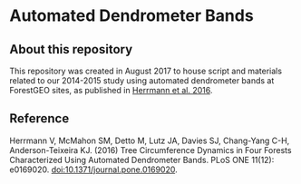 # Automated Dendrometer Bands

## About this repository

This repository was created in August 2017 to house script and materials related to our 2014-2015 study using automated dendrometer bands at ForestGEO sites, as published in [Herrmann et al. 2016](http://journals.plos.org/plosone/article?id=10.1371%2Fjournal.pone.0169020).

## Reference
Herrmann V, McMahon SM, Detto M, Lutz JA, Davies SJ, Chang-Yang C-H, Anderson-Teixeira KJ. (2016) Tree Circumference Dynamics in Four Forests Characterized Using Automated Dendrometer Bands. PLoS ONE 11(12): e0169020. [doi:10.1371/journal.pone.0169020](http://journals.plos.org/plosone/article?id=10.1371%2Fjournal.pone.0169020).
